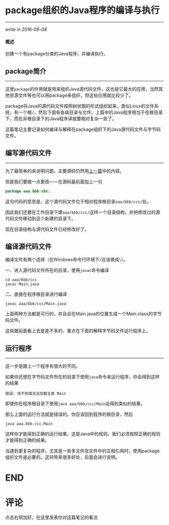# package组织的Java程序的编译与执行

---

write in *2016-06-08*

#### 概述
创建一个有package分类的Java程序，并编译执行。

## package简介
---

这里`package`的作用就是用来组织Java源代码文件，这也是它最大的应用，当然其他资源文件等也可以用package来组织，但这些应用就比较少了。

package将Java的源代码文件按照树状图的形式组织起来，类似Linux的文件系统，有一个根`/`，然后下面有各级目录与文件。上篇中的Java程序相当于在根目录下，而在非根目录下的Java程序译就要相对复杂一些了。

这篇笔记主要记录如何编译与解释在package组织下的Java源代码文件与字节码文件。

## 编写源代码文件

---

为了最简单的来说明问题，主要源码仍然用[上一篇](创建第一个Java命令行程序.md)中的内容。

但是我们要做一点更改——在源码最前面加上一句

```Java
package aaa.bbb.cbc;
```

这句代码的意思是，这个源代码文件位于相对程序根目录`aaa/bbb/ccc/`处。

因此我们还要在工作目录下建`aaa/bbb/ccc/`这样一个目录结构，并把修改过的源代码文件移动到这个新建的目录下。

现在目录结构与源代码文件已经修改好了。

## 编译源代码文件

编译文件有两个选择（在Windows命令行环境下`/`应该换成`\`）。

一、进入源代码文件所在的目录，使用`javac`命令编译

```
cd aaa/bbb/ccc
javac Main.java
```

二、直接在程序根目录进行编译

```
javac aaa/bbb/ccc/Main.java
```

上面两种方法都是可行的，并且会在Main.java的位置生成一个Main.class的字节码文件。

这些跟前面看上去是差不多的，重点在下面的解释字节码文件运行程序上。

## 运行程序

---

这一步是跟上一个程序有很大的不同。

如果你还想在字节码文件所在的目录下使用`java`命令来运行程序，你会得到这样的结果

```
错误: 找不到或无法加载主类 Main
```

即使你在程序根目录下使用`java aaa/bbb/ccc/Main`会得到类似的结果。

那么上面的运行方法就是错误的。你应该回到程序的根目录，然后


```
java aaa.bbb.ccc.Main
```

这样你才能得到正确的运行结果。这是Java中的规则，我们必须按照正确的规则才能得到正确的结果。

当遇到更复杂的程序，尤其是一些多文件及文件中的互相引用时，使用package组织文件是必要的。这将带来很多好处，后面会进行说明。

# END

# 评论

点击右侧加好，在这里发表你对这篇笔记的看法